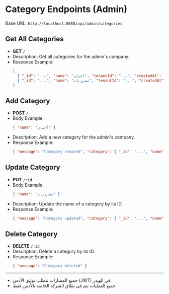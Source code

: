 # Category Endpoints (Admin)

Base URL: `http://localhost:8080/api/admin/categories`

## Get All Categories
- **GET** `/`
- Description: Get all categories for the admin's company.
- Response Example:
  ```json
  [
    { "_id": "...", "name": "أجبان", "tenantId": "...", "createdAt": "..." },
    { "_id": "...", "name": "مشروبات", "tenantId": "...", "createdAt": "..." }
  ]
  ```

## Add Category
- **POST** `/`
- Body Example:
  ```json
  { "name": "أجبان" }
  ```
- Description: Add a new category for the admin's company.
- Response Example:
  ```json
  { "message": "Category created", "category": { "_id": "...", "name": "أجبان", "tenantId": "...", "createdAt": "..." } }
  ```

## Update Category
- **PUT** `/:id`
- Body Example:
  ```json
  { "name": "مشروبات" }
  ```
- Description: Update the name of a category by its ID.
- Response Example:
  ```json
  { "message": "Category updated", "category": { "_id": "...", "name": "مشروبات", "tenantId": "...", "createdAt": "..." } }
  ```

## Delete Category
- **DELETE** `/:id`
- Description: Delete a category by its ID.
- Response Example:
  ```json
  { "message": "Category deleted" }
  ```

---

- جميع المسارات تتطلب توثيق الأدمن (JWT) في الهيدر.
- جميع العمليات تتم في نطاق الشركة الخاصة بالأدمن فقط.
